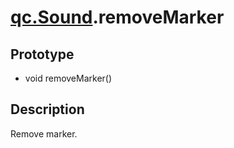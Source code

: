 # [qc.Sound](sound.md).removeMarker

## Prototype
* void removeMarker()

## Description
Remove marker.
